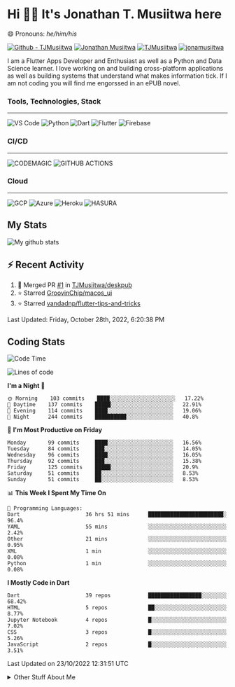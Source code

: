 # Hi 👋🏾 It's Jonathan T. Musiitwa here 

😄 Pronouns: *he/him/his*

[![Github - TJMusiitwa](https://img.shields.io/badge/TJMusiitwa-2ea44f?logo=github)](https://github.com/TJMusiitwa)  [![Jonathan Musiitwa](https://img.shields.io/badge/Jonathan_Musiitwa-blue?logo=linkedin&logoColor=lightblue)](https://www.linkedin.com/in/jonathan-musiitwa-a1107610a/)  [![TJMusiitwa](https://img.shields.io/badge/TJMusiitwa-lightblue?logo=twitter&logoColor=white)](https://twitter.com/TJMusiitwa)
[![jonamusiitwa](https://img.shields.io/badge/jonamusiitwa-white?logo=microsoft-outlook&logoColor=blue)](mailto:jonamusiitwa@outlook.com)




I am a Flutter Apps Developer and Enthusiast as well as a Python and Data Science learner. I love working on and building cross-platform applications as well as building systems that understand what makes information tick. If I am not coding you will find me engorssed in an ePUB novel.

### Tools, Technologies, Stack
<hr>

![VS Code](https://img.shields.io/badge/VS_Code-blue?style=for-the-badge&logo=visual-studio-code) ![Python](https://img.shields.io/badge/Python-lightgrey?style=for-the-badge&logo=python)  ![Dart](https://img.shields.io/badge/Dart-informational?style=for-the-badge&logo=dart) ![Flutter](https://img.shields.io/badge/Flutter-informational?style=for-the-badge&logo=flutter)  ![Firebase](https://img.shields.io/badge/Firebase-yellow?style=for-the-badge&logo=firebase&)
### CI/CD
<hr>

![CODEMAGIC](https://img.shields.io/badge/CODEMAGIC-orange?style=for-the-badge&logo=codemagic&logoColor=white) ![GITHUB ACTIONS](https://img.shields.io/badge/GITHUB_ACTIONS-black?style=for-the-badge&logo=github-actions&logoColor=white)

### Cloud
<hr>

![GCP](https://img.shields.io/badge/Google_Cloud-lightgrey?style=for-the-badge&logo=google-cloud) ![Azure](https://img.shields.io/badge/Microsoft_Azure-lightblue?style=for-the-badge&logo=microsoft-azure) ![Heroku](https://img.shields.io/badge/Heroku-purple?style=for-the-badge&logo=heroku) ![HASURA](https://img.shields.io/badge/HASURA-lightblue?style=for-the-badge&logo=hasura&logoColor=white)

## My Stats

![My github stats](https://github-readme-stats.vercel.app/api?username=TJMusiitwa&show_icons=true&count_private=true&theme=algolia)

## ⚡ Recent Activity
<!--RECENT_ACTIVITY:start-->
1. 🎉 Merged PR [#1](https://github.com/TJMusiitwa/deskpub/pull/1) in [TJMusiitwa/deskpub](https://github.com/TJMusiitwa/deskpub)
2. ⭐ Starred [GroovinChip/macos_ui](https://github.com/GroovinChip/macos_ui)
3. ⭐ Starred [vandadnp/flutter-tips-and-tricks](https://github.com/vandadnp/flutter-tips-and-tricks)
<!--RECENT_ACTIVITY:end-->

<!--RECENT_ACTIVITY:last_update-->
Last Updated: Friday, October 28th, 2022, 6:20:38 PM
<!--RECENT_ACTIVITY:last_update_end-->

## Coding Stats
<!--START_SECTION:waka-->
![Code Time](http://img.shields.io/badge/Code%20Time-2%2C460%20hrs%205%20mins-blue)

![Lines of code](https://img.shields.io/badge/From%20Hello%20World%20I%27ve%20Written-5%20Million%20lines%20of%20code-blue)

**I'm a Night 🦉** 

```text
🌞 Morning    103 commits    ████░░░░░░░░░░░░░░░░░░░░░   17.22% 
🌆 Daytime    137 commits    █████░░░░░░░░░░░░░░░░░░░░   22.91% 
🌃 Evening    114 commits    ████░░░░░░░░░░░░░░░░░░░░░   19.06% 
🌙 Night      244 commits    ██████████░░░░░░░░░░░░░░░   40.8%

```
📅 **I'm Most Productive on Friday** 

```text
Monday       99 commits     ████░░░░░░░░░░░░░░░░░░░░░   16.56% 
Tuesday      84 commits     ███░░░░░░░░░░░░░░░░░░░░░░   14.05% 
Wednesday    96 commits     ████░░░░░░░░░░░░░░░░░░░░░   16.05% 
Thursday     92 commits     ███░░░░░░░░░░░░░░░░░░░░░░   15.38% 
Friday       125 commits    █████░░░░░░░░░░░░░░░░░░░░   20.9% 
Saturday     51 commits     ██░░░░░░░░░░░░░░░░░░░░░░░   8.53% 
Sunday       51 commits     ██░░░░░░░░░░░░░░░░░░░░░░░   8.53%

```


📊 **This Week I Spent My Time On** 

```text
💬 Programming Languages: 
Dart                     36 hrs 51 mins      ████████████████████████░   96.4% 
YAML                     55 mins             ░░░░░░░░░░░░░░░░░░░░░░░░░   2.42% 
Other                    21 mins             ░░░░░░░░░░░░░░░░░░░░░░░░░   0.95% 
XML                      1 min               ░░░░░░░░░░░░░░░░░░░░░░░░░   0.08% 
Python                   1 min               ░░░░░░░░░░░░░░░░░░░░░░░░░   0.08%

```

**I Mostly Code in Dart** 

```text
Dart                     39 repos            █████████████████░░░░░░░░   68.42% 
HTML                     5 repos             ██░░░░░░░░░░░░░░░░░░░░░░░   8.77% 
Jupyter Notebook         4 repos             █░░░░░░░░░░░░░░░░░░░░░░░░   7.02% 
CSS                      3 repos             █░░░░░░░░░░░░░░░░░░░░░░░░   5.26% 
JavaScript               2 repos             █░░░░░░░░░░░░░░░░░░░░░░░░   3.51%

```



 Last Updated on 23/10/2022 12:31:51 UTC
<!--END_SECTION:waka-->

<details>
  <summary>Other Stuff About Me</summary>
  
- Preference for e-books over physical books.
  
 - While Coding, Listening Music and developing useful code. ⭐️
  
  - Reading Novels, Action and Adventure, Autobiography & Biography, Comics, Detective and Mystery, Fantasy, Romance, Sci-Fi...pretty much if you know my novel genres, you already know all my movie and tv genres as well. 😉
  
  - I have a surprising affinity for musical artisits whose names start with the letter '**J**'.
  - A big Formula 1 🏎 fan...a great need for speed. Go Team **MercedesAMG**
 </details>
